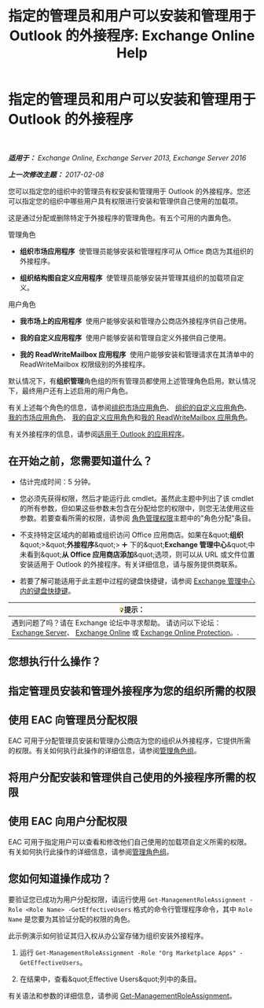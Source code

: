 ﻿---
title: '指定的管理员和用户可以安装和管理用于 Outlook 的外接程序: Exchange Online Help'
TOCTitle: 指定的管理员和用户可以安装和管理用于 Outlook 的外接程序
ms:assetid: 7ee4302d-b8bb-40a0-9810-10d3a0271bcb
ms:mtpsurl: https://technet.microsoft.com/zh-cn/library/JJ943754(v=EXCHG.150)
ms:contentKeyID: 52061526
ms.date: 05/23/2018
mtps_version: v=EXCHG.150
ms.translationtype: MT
---

# 指定的管理员和用户可以安装和管理用于 Outlook 的外接程序

 

_**适用于：** Exchange Online, Exchange Server 2013, Exchange Server 2016_

_**上一次修改主题：** 2017-02-08_

您可以指定您的组织中的管理员有权安装和管理用于 Outlook 的外接程序。您还可以指定您的组织中哪些用户具有权限进行安装和管理供自己使用的加载项。

这是通过分配或删除特定于外接程序的管理角色。有五个可用的内置角色。

管理角色

  - **组织市场应用程序**  使管理员能够安装和管理程序可从 Office 商店为其组织的外接程序。

  - **组织结构图自定义应用程序**  使管理员能够安装并管理其组织的加载项自定义。

用户角色

  - **我市场上的应用程序**  使用户能够安装和管理办公商店外接程序供自己使用。

  - **我的自定义应用程序**  使用户能够安装和管理自定义外接供自己使用。

  - **我的 ReadWriteMailbox 应用程序**  使用户能够安装和管理请求在其清单中的 ReadWriteMailbox 权限级别的外接程序。

默认情况下，有**组织管理**角色组的所有管理员都使用上述管理角色启用。默认情况下，最终用户还有上述启用的用户角色。

有关上述每个角色的信息，请参阅[组织市场应用角色](org-marketplace-apps-role-exchange-2013-help.md)、 [组织的自定义应用角色](org-custom-apps-role-exchange-2013-help.md)、 [我的市场应用角色](my-marketplace-apps-role-exchange-2013-help.md)、 [我的自定义应用角色](my-custom-apps-role-exchange-2013-help.md)和[我的 ReadWriteMailbox 应用角色](my-readwritemailbox-apps-role-exchange-2013-help.md)。

有关外接程序的信息，请参阅[适用于 Outlook 的应用程序](add-ins-for-outlook-exchange-2013-help.md)。

## 在开始之前，您需要知道什么？

  - 估计完成时间：5 分钟。

  - 您必须先获得权限，然后才能运行此 cmdlet。虽然此主题中列出了该 cmdlet 的所有参数，但如果这些参数未包含在分配给您的权限中，则您无法使用这些参数。若要查看所需的权限，请参阅 [角色管理权限](role-management-permissions-exchange-2013-help.md)主题中的"角色分配"条目。

  - 不支持特定区域内的邮箱或组织访问 Office 应用商店。如果在\&quot;**组织**\&quot;\>\&quot;**外接程序**\&quot;\> ![添加图标](images/JJ218640.c1e75329-d6d7-4073-a27d-498590bbb558(EXCHG.150).gif "添加图标") 下的\&quot;**Exchange 管理中心**\&quot;中未看到\&quot;**从 Office 应用商店添加**\&quot;选项，则可以从 URL 或文件位置安装适用于 Outlook 的外接程序。有关详细信息，请与服务提供商联系。

  - 若要了解可能适用于此主题中过程的键盘快捷键，请参阅 [Exchange 管理中心内的键盘快捷键](keyboard-shortcuts-in-the-exchange-admin-center-exchange-online-protection-help.md)。

<table>
<thead>
<tr class="header">
<th><img src="images/Bb124558.tip(EXCHG.150).gif" title="提示" alt="提示" />提示：</th>
</tr>
</thead>
<tbody>
<tr class="odd">
<td>遇到问题了吗？请在 Exchange 论坛中寻求帮助。 请访问以下论坛：<a href="https://go.microsoft.com/fwlink/p/?linkid=60612">Exchange Server</a>、 <a href="https://go.microsoft.com/fwlink/p/?linkid=267542">Exchange Online</a> 或 <a href="https://go.microsoft.com/fwlink/p/?linkid=285351">Exchange Online Protection</a>。.</td>
</tr>
</tbody>
</table>


## 您想执行什么操作？

## 指定管理员安装和管理外接程序为您的组织所需的权限

## 使用 EAC 向管理员分配权限

EAC 可用于分配管理员安装和管理办公商店为您的组织从外接程序，它提供所需的权限。有关如何执行此操作的详细信息，请参阅[管理角色组](manage-role-groups-exchange-2013-help.md)。

## 将用户分配安装和管理供自己使用的外接程序所需的权限

## 使用 EAC 向用户分配权限

EAC 可用于指定用户可以查看和修改他们自己使用的加载项自定义所需的权限。有关如何执行此操作的详细信息，请参阅[管理角色组](manage-role-groups-exchange-2013-help.md)。

## 您如何知道操作成功？

要验证您已成功为用户分配权限，请运行使用 `Get-ManagementRoleAssignment -Role <Role Name> -GetEffectiveUsers` 格式的命令行管理程序命令，其中 `Role Name` 是您要为其验证分配的权限的角色。

此示例演示如何验证其归入权从办公室存储为组织安装外接程序。

1.  运行 `Get-ManagementRoleAssignment -Role "Org Marketplace Apps" -GetEffectiveUsers`。

2.  在结果中，查看\&quot;Effective Users\&quot;列中的条目。

有关语法和参数的详细信息，请参阅 [Get-ManagementRoleAssignment](https://technet.microsoft.com/zh-cn/library/dd351024\(v=exchg.150\))。

